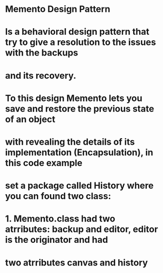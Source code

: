 # Memento Design Pattern

# Is a behavioral design pattern that try to give a resolution to the issues with the backups
# and its recovery.
# To this design Memento lets you save and restore the previous state of an object
# with revealing the details of its implementation (Encapsulation), in this code example
# set a package called History where you can found two class:
# 1. Memento.class had two atrributes: backup and editor, editor is the originator and had
# two atrributes canvas and history